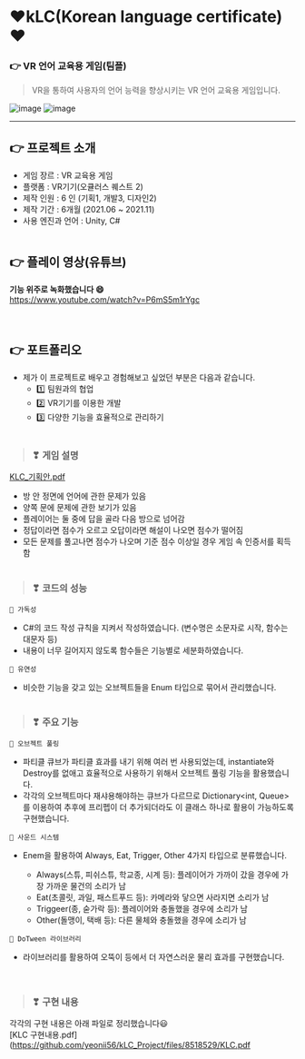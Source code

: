 # ❤kLC(Korean language certificate)❤
### 👉 VR 언어 교육용 게임(팀플)
> VR을 통하여 사용자의 언어 능력을 향상시키는 VR 언어 교육용 게임입니다.

![image](https://user-images.githubusercontent.com/90385816/164150583-cbdb35f8-e662-4df1-b5bf-4693eeda3bae.png)
![image](https://user-images.githubusercontent.com/90385816/164150628-9918e78b-0ae0-45c8-a084-c5f1f9601a20.png)

---  

## 👉 프로젝트 소개
  - 게임 장르 : VR 교육용 게임
  - 플랫폼 : VR기기(오큘러스 퀘스트 2)
  - 제작 인원 : 6 인 (기획1, 개발3, 디자인2)
  - 제작 기간 : 6개월 (2021.06 ~ 2021.11)
  - 사용 엔진과 언어 : Unity, C#
<br></br>

## 👉 플레이 영상(유튜브)
   **기능 위주로 녹화했습니다 😄**  
  https://www.youtube.com/watch?v=P6mS5m1rYgc  
<br></br>

## 👉 포트폴리오
- 제가 이 프로젝트로 배우고 경험해보고 싶었던 부분은 다음과 같습니다.  
  - 1️⃣ 팀원과의 협업
  - 2️⃣ VR기기를 이용한 개발 
  - 3️⃣ 다양한 기능을 효율적으로 관리하기
 <br></br>      
 
> ### ❣ 게임 설명
  [KLC_기획안.pdf](https://github.com/yeonii56/kLC_Project/files/8518584/KLC_.pdf)  
 - 방 안 정면에 언어에 관한 문제가 있음
 - 양쪽 문에 문제에 관한 보기가 있음
 - 플레이어는 둘 중에 답을 골라 다음 방으로 넘어감
 - 정답이라면 점수가 오르고 오답이라면 해설이 나오면 점수가 떨어짐
 - 모든 문제를 풀고나면 점수가 나오며 기준 점수 이상일 경우 게임 속 인증서를 획득함
 <br></br>
 
> ### ❣ 코드의 성능  
`💙 가독성`  
  - C#의 코드 작성 규칙을 지켜서 작성하였습니다. (변수명은 소문자로 시작, 함수는 대문자 등)
  - 내용이 너무 길어지지 않도록 함수들은 기능별로 세분화하였습니다.     

`💙 유연성`
  - 비슷한 기능을 갖고 있는 오브젝트들을 Enum 타입으로 묶어서 관리했습니다.
 <br></br>
 
> ### ❣ 주요 기능
`💚 오브젝트 풀링` 
  - 파티클 큐브가 파티클 효과를 내기 위해 여러 번 사용되었는데, instantiate와 Destroy를 없애고 효율적으로 사용하기 위해서 오브젝트 풀링 기능을 활용했습니다. 
  - 각각의 오브젝트마다 재샤용해야하는 큐브가 다르므로 Dictionary<int, Queue<GameObject>>를 이용하여 추후에 프리펩이 더 추가되더라도 이 클래스 하나로 활용이 가능하도록 구현했습니다.
  
`💚 사운드 시스템`
  - Enem을 활용하여 Always, Eat, Trigger, Other 4가지 타입으로 분류했습니다. 
  
    -	Always(스튜, 피쉬스튜, 학교종, 시계 등): 플레이어가 가까이 갔을 경우에 가장 가까운 물건의 소리가 남 
    -	Eat(초콜릿, 과일, 패스트푸드 등): 카메라와 닿으면 사라지면 소리가 남
    -	Triggeer(종, 숟가락 등): 플레이어와 충돌했을 경우에 소리가 남
    -	Other(돌맹이, 택배 등): 다른 물체와 충돌했을 경우에 소리가 남

`💚 DoTween 라이브러리`
  - 라이브러리를 활용하여 오뚝이 등에서 더 자연스러운 물리 효과를 구현했습니다.  
  <br></br>
  
> ### ❣ 구현 내용
  각각의 구현 내용은 아래 파일로 정리했습니다😃  
  [KLC 구현내용.pdf](https://github.com/yeonii56/kLC_Project/files/8518529/KLC.pdf

